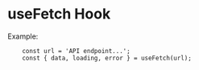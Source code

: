 # useFetch   Hook

Example:

```
    const url = 'API endpoint...';
    const { data, loading, error } = useFetch(url);
```